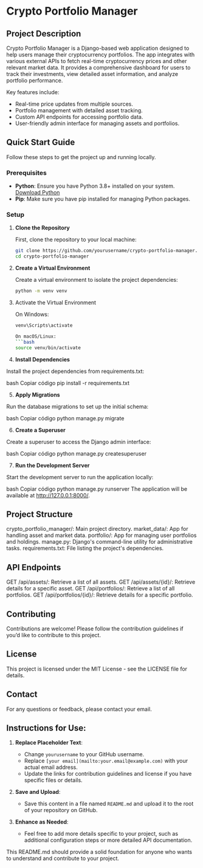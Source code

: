 # Crypto Portfolio Manager

## Project Description

Crypto Portfolio Manager is a Django-based web application designed to help users manage their cryptocurrency portfolios. The app integrates with various external APIs to fetch real-time cryptocurrency prices and other relevant market data. It provides a comprehensive dashboard for users to track their investments, view detailed asset information, and analyze portfolio performance.

Key features include:
- Real-time price updates from multiple sources.
- Portfolio management with detailed asset tracking.
- Custom API endpoints for accessing portfolio data.
- User-friendly admin interface for managing assets and portfolios.

## Quick Start Guide

Follow these steps to get the project up and running locally.

### Prerequisites

- **Python**: Ensure you have Python 3.8+ installed on your system. [Download Python](https://www.python.org/downloads/)
- **Pip**: Make sure you have pip installed for managing Python packages.

### Setup

1. **Clone the Repository**

   First, clone the repository to your local machine:
   ```bash
   git clone https://github.com/yourusername/crypto-portfolio-manager.git
   cd crypto-portfolio-manager

2. **Create a Virtual Environment**

   Create a virtual environment to isolate the project dependencies:
   ```bash
   python -m venv venv

3. Activate the Virtual Environment

    On Windows:
     ```bash
     venv\Scripts\activate
    
    On macOS/Linux:
     ```bash
     source venv/bin/activate

4. **Install Dependencies**

Install the project dependencies from requirements.txt:

bash
Copiar código
pip install -r requirements.txt

5. **Apply Migrations**

Run the database migrations to set up the initial schema:

bash
Copiar código
python manage.py migrate

6. **Create a Superuser**

Create a superuser to access the Django admin interface:

bash
Copiar código
python manage.py createsuperuser

7. **Run the Development Server**

Start the development server to run the application locally:

bash
Copiar código
python manage.py runserver
The application will be available at http://127.0.0.1:8000/.

## Project Structure

crypto_portfolio_manager/: Main project directory.
market_data/: App for handling asset and market data.
portfolio/: App for managing user portfolios and holdings.
manage.py: Django's command-line utility for administrative tasks.
requirements.txt: File listing the project's dependencies.

## API Endpoints
GET /api/assets/: Retrieve a list of all assets.
GET /api/assets/{id}/: Retrieve details for a specific asset.
GET /api/portfolios/: Retrieve a list of all portfolios.
GET /api/portfolios/{id}/: Retrieve details for a specific portfolio.


## Contributing
Contributions are welcome! Please follow the contribution guidelines if you’d like to contribute to this project.

## License
This project is licensed under the MIT License - see the LICENSE file for details.

## Contact
For any questions or feedback, please contact your email.

## **Instructions for Use:**
1. **Replace Placeholder Text**: 
   - Change `yourusername` to your GitHub username.
   - Replace `[your email](mailto:your.email@example.com)` with your actual email address.
   - Update the links for contribution guidelines and license if you have specific files or details.

2. **Save and Upload**: 
   - Save this content in a file named `README.md` and upload it to the root of your repository on GitHub.

3. **Enhance as Needed**:
   - Feel free to add more details specific to your project, such as additional configuration steps or more detailed API documentation.

This README.md should provide a solid foundation for anyone who wants to understand and contribute to your project.








